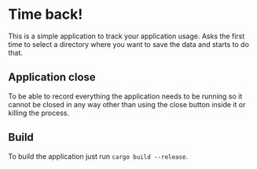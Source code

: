 # Time back!
This is a simple application to track your application usage. Asks the first time to select a directory where you want
to save the data and starts to do that.

## Application close
To be able to record everything the application needs to be running so it cannot be closed in any way other than using
the close button inside it or killing the process.

## Build
To build the application just run `cargo build --release`.
